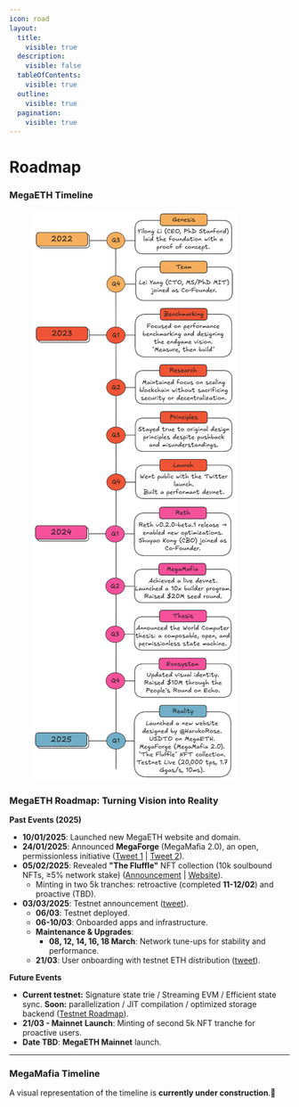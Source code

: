 ```yaml
---
icon: road
layout:
  title:
    visible: true
  description:
    visible: false
  tableOfContents:
    visible: true
  outline:
    visible: true
  pagination:
    visible: true
---
```


# Roadmap

### MegaETH Timeline

<figure><img src="../.gitbook/assets/ME_Timelinde_v5.png" alt=""><figcaption></figcaption></figure>

### MegaETH Roadmap: Turning Vision into Reality

**Past Events (2025)**

* **10/01/2025**: Launched new MegaETH website and domain.
* **24/01/2025**: Announced **MegaForge** (MegaMafia 2.0), an open, permissionless initiative ([Tweet 1](https://x.com/hotpot_dao/status/1878896282082615346) | [Tweet 2](https://x.com/megaeth_labs/status/1882829039603470371)).
* **05/02/2025**: Revealed **"The Fluffle"** NFT collection (10k soulbound NFTs, ≥5% network stake) ([Announcement](https://x.com/megaeth_labs/status/1886947683220234670) | [Website](https://www.megaeth.com/thefluffle)).
  * Minting in two 5k tranches: retroactive (completed **11-12/02**) and proactive (TBD).
* **03/03/2025**: Testnet announcement ([tweet](https://x.com/megaeth_labs/status/1896675119332045188)).
  * **06/03**: Testnet deployed.
  * **06-10/03**: Onboarded apps and infrastructure.
  * **Maintenance & Upgrades**:
    * **08, 12, 14, 16, 18 March**: Network tune-ups for stability and performance.
  * **21/03**: User onboarding with testnet ETH distribution ([tweet](https://x.com/megaeth_labs/status/1903099481874153880)).

**Future Events**

* **Current testnet:** Signature state trie / Streaming EVM / Efficient state sync. **Soon:** parallelization / JIT compilation / optimized storage backend ([Testnet Roadmap](https://testnet.megaeth.com/#2)).
* **21/03 - Mainnet** **Launch**: Minting of second 5k NFT tranche for proactive users.
* **Date TBD**: **MegaETH Mainnet** launch.

***

### MegaMafia Timeline

A visual representation of the timeline is **currently under construction**.🚧
